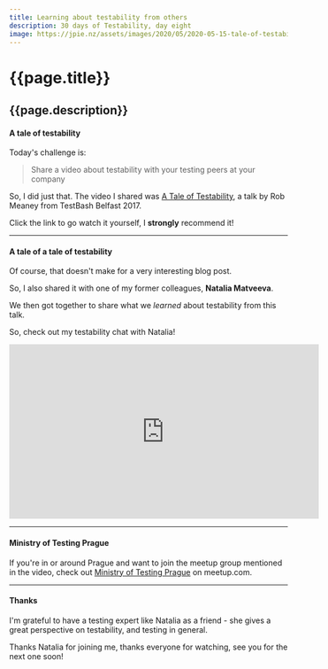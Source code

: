 ```yaml
---
title: Learning about testability from others
description: 30 days of Testability, day eight
image: https://jpie.nz/assets/images/2020/05/2020-05-15-tale-of-testability.jpeg
---
```

# {{page.title}}
## {{page.description}}

#### A tale of testability

Today's challenge is:
> Share a video about testability with your testing peers at your company

So, I did just that.
The video I shared was [A Tale of Testability](https://www.ministryoftesting.com/dojo/lessons/a-tale-of-testability), a talk by Rob Meaney from TestBash Belfast 2017.

Click the link to go watch it yourself, I **strongly** recommend it!

<hr/>

#### A tale of a tale of testability

Of course, that doesn't make for a very interesting blog post.

So, I also shared it with one of my former colleagues, **Natalia Matveeva**.

We then got together to share what we *learned* about testability from this talk. 

So, check out my testability chat with Natalia!
<iframe width="560" height="315" src="https://www.youtube.com/embed/yqLrhiwxafE" frameborder="0" allow="accelerometer; autoplay; encrypted-media; gyroscope; picture-in-picture" allowfullscreen></iframe>


<hr/>

#### Ministry of Testing Prague

If you're in or around Prague and want to join the meetup group mentioned in the video, check out [Ministry of Testing Prague](https://www.meetup.com/Ministry-of-Testing-Prague/) on meetup.com.

<hr/>

#### Thanks

I'm grateful to have a testing expert like Natalia as a friend - she gives a great perspective on testability, and testing in general.

Thanks Natalia for joining me, thanks everyone for watching, see you for the next one soon!